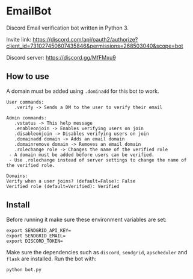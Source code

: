 # EmailBot

Discord Email verification bot written in Python 3.

Invite link: https://discord.com/api/oauth2/authorize?client_id=731027450607435846&permissions=268503040&scope=bot

Discord server: https://discord.gg/MfFMxu9

## How to use

A domain must be added using `.dominadd` for this bot to work.

```
User commands: 
   .verify -> Sends a DM to the user to verify their email

Admin commands: 
   .vstatus -> This help message
   .enableonjoin -> Enables verifying users on join
   .disableonjoin -> Disables verifying users on join
   .domainadd domain -> Adds an email domain
   .domainremove domain -> Removes an email domain
   .rolechange role -> Changes the name of the verified role
 - A domain must be added before users can be verified.
 - Use .rolechange instead of server settings to change the name of the verified role.

Domains: 
Verify when a user joins? (default=False): False
Verified role (default=Verified): Verified
```

## Install

Before running it make sure these environment variables are set:

```
export SENDGRID_API_KEY=
export SENDGRID_EMAIL=
export DISCORD_TOKEN=
```

Make sure the dependencies such as `discord`, `sendgrid`, `apscheduler` and `flask` are installed. Run the bot with:

```
python bot.py
```
